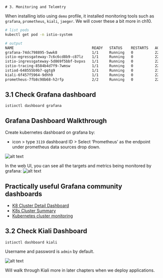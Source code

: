    # 3. Monitoring and Telemtry
When installing istio using `demo` profile, it installed monitoring tools such as `grafana`, `prometheus`, `kiali`, `jaeger`. We will cover these a bit more in ch10.

```sh
# list pods
kubectl get pod -n istio-system

# output
NAME                                    READY   STATUS    RESTARTS   AGE
grafana-74dc798895-5wwk8                1/1     Running   0          22m
istio-egressgateway-7c6c6cd8b9-c87lz    1/1     Running   0          22m
istio-ingressgateway-5d869f5bbf-bvpxs   1/1     Running   0          22m
istio-tracing-8584b4d7f9-7wmsw          1/1     Running   0          22m
istiod-648555b9b7-qgtg9                 1/1     Running   0          23m
kiali-6f457f5964-9dhh9                  1/1     Running   0          22m
prometheus-7fb8c98b68-h2rfp             2/2     Running   0          22m
```

## 3.1 Check Grafana dashboard
```
istioctl dashboard grafana
```

## Grafana Dashboard Walkthrough
Create kubernetes dashboard on grafana by:
+ icon > type `3119` dashboard ID > Select ‘Prometheus’ as the endpoint under prometheus data sources drop down.

![alt text](../imgs/grafana_setting.png "grafana setting")


In the web UI, you can see all the targets and metrics being monitored by grafana:
![alt text](../imgs/grafana_dashboard.png "grafana Dashboard")


## Practically useful Grafana community dashboards 

- [K8 Cluster Detail Dashboard](https://grafana.com/grafana/dashboards/10856)
- [K8s Cluster Summary](https://grafana.com/grafana/dashboards/8685)
- [Kubernetes cluster monitoring](https://grafana.com/grafana/dashboards/315)


## 3.2 Check Kiali Dashboard 
```
istioctl dashboard kiali
```

Username and password is `admin` by default.

![alt text](../imgs/kiali.png "Kiali")

Will walk through Kiali more in later chapters when we deploy applications.
